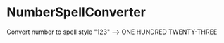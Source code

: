 NumberSpellConverter
====================

Convert number to spell style
"123" --> ONE HUNDRED TWENTY-THREE
